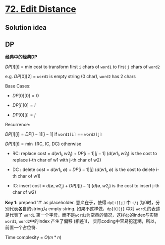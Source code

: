 # [72. Edit Distance](https://leetcode.com/problems/edit-distance/)

## Solution idea

## DP

**经典中的经典DP**

$DP[i][j]$ = min cost to transform first `i` chars of `word1` to first `j` chars of `word2`

e.g. $DP[0][2]$ = `word1` is empty string (0 char), `word2` has 2 chars

Base Cases:

* $DP[0][0] = 0$

* $DP[i][0] = i$

* $DP[0][j] = j$

Recurrence:

$DP[i][j] = DP[i-1][j-1]$ if `word1[i]` == `word2[j]`

$DP[i][j] = \min$ {RC, IC, DC} otherwise

* RC: replace cost = $d(w1_i, w2_j) + DP[i-1][j-1]$ ($d(w1_i, w2_j)$ is the cost to replace i-th char of w1 with j-th char of w2)

* DC : delete cost = $d(w1_i, \emptyset) + DP[i-1][j]$ ($d(w1_i, \emptyset)$ is the cost to delete i-th char of w1)

* IC: insert cost = $d(\emptyset, w2_j) + DP[i][j-1]$ ($d(\emptyset, w2_j)$ is the cost to insert j-th char of w2)


**Key 1**: prepend '#' as placeholder. 意义在于，使得 `dp[i][j]` 中 `i/j` 为0时，分别代表各自的string为 empty string. 如果不这样做，`dp[0][j]` 中对 `word1`的表述是代表了 `word1` 第一个字母，而不是`word1`为空串的情况，这样`dp`的index与实际 `word1`, `word2`中的index 产生了偏移 (相差1)， 实际coding中容易犯迷糊，所以，前置一个占位符.

Time complexity = $O(m* n)$
